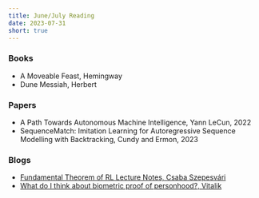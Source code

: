 ```yaml
---
title: June/July Reading
date: 2023-07-31
short: true
---
```


### Books

- A Moveable Feast, Hemingway
- Dune Messiah, Herbert

### Papers

- A Path Towards Autonomous Machine Intelligence, Yann LeCun, 2022
- SequenceMatch: Imitation Learning for Autoregressive Sequence Modelling with Backtracking, Cundy and Ermon, 2023

### Blogs

- [Fundamental Theorem of RL Lecture Notes, Csaba Szepesvári](https://rltheory.github.io/lecture-notes/planning-in-mdps/lec2/)
- [What do I think about biometric proof of personhood?, Vitalik](https://vitalik.ca/general/2023/07/24/biometric.html)
